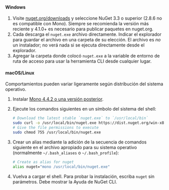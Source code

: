 #### <a name="windows"></a>Windows
1. Visite [nuget.org/downloads](https://nuget.org/downloads) y seleccione NuGet 3.3 o superior (2.8.6 no es compatible con Mono). Siempre se recomienda la versión más reciente y 4.1.0+ es necesario para publicar paquetes en nuget.org.
2. Cada descarga el `nuget.exe` archivo directamente. Indicar el explorador para guardar el archivo en una carpeta de su elección. El archivo es *no* un instalador; no verá nada si se ejecuta directamente desde el explorador.
3. Agregar la carpeta donde colocó `nuget.exe` a la variable de entorno de ruta de acceso para usar la herramienta CLI desde cualquier lugar.

#### <a name="macoslinux"></a>macOS/Linux
Comportamientos pueden variar ligeramente según distribución del sistema operativo.

1. Instalar [Mono 4.4.2 o una versión posterior](http://www.mono-project.com/docs/getting-started/install/).
2. Ejecute los comandos siguientes en un símbolo del sistema del shell:
    
    ```bash
    # Download the latest stable `nuget.exe` to `/usr/local/bin`
    sudo curl -o /usr/local/bin/nuget.exe https://dist.nuget.org/win-x86-commandline/latest/nuget.exe
    # Give the file permissions to execute
    sudo chmod 755 /usr/local/bin/nuget.exe
    ```
3. Crear un alias mediante la adición de la secuencia de comandos siguiente en el archivo apropiado para su sistema operativo (normalmente `~/.bash_aliases` o `~/.bash_profile`):
    
    ```bash
    # Create as alias for nuget
    alias nuget="mono /usr/local/bin/nuget.exe"
    ```
4. Vuelva a cargar el shell.  Para probar la instalación, escriba `nuget` sin parámetros. Debe mostrar la Ayuda de NuGet CLI.